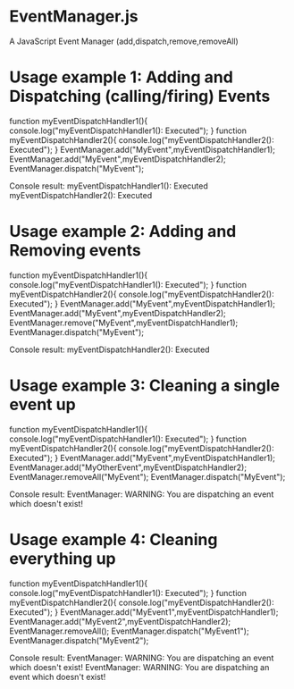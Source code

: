 # EventManager.js
A JavaScript Event Manager (add,dispatch,remove,removeAll)

# Usage example 1: Adding and Dispatching (calling/firing) Events
function myEventDispatchHandler1(){ console.log("myEventDispatchHandler1(): Executed"); }
function myEventDispatchHandler2(){ console.log("myEventDispatchHandler2(): Executed"); }
EventManager.add("MyEvent",myEventDispatchHandler1);
EventManager.add("MyEvent",myEventDispatchHandler2);
EventManager.dispatch("MyEvent");

Console result:
myEventDispatchHandler1(): Executed
myEventDispatchHandler2(): Executed



# Usage example 2: Adding and Removing events
function myEventDispatchHandler1(){ console.log("myEventDispatchHandler1(): Executed"); }
function myEventDispatchHandler2(){ console.log("myEventDispatchHandler2(): Executed"); }
EventManager.add("MyEvent",myEventDispatchHandler1);
EventManager.add("MyEvent",myEventDispatchHandler2);
EventManager.remove("MyEvent",myEventDispatchHandler1);
EventManager.dispatch("MyEvent");

Console result:
myEventDispatchHandler2(): Executed



# Usage example 3: Cleaning a single event up
function myEventDispatchHandler1(){ console.log("myEventDispatchHandler1(): Executed"); }
function myEventDispatchHandler2(){ console.log("myEventDispatchHandler2(): Executed"); }
EventManager.add("MyEvent",myEventDispatchHandler1);
EventManager.add("MyOtherEvent",myEventDispatchHandler2);
EventManager.removeAll("MyEvent");
EventManager.dispatch("MyEvent");

Console result:
EventManager: WARNING: You are dispatching an event which doesn't exist!


# Usage example 4: Cleaning everything up
function myEventDispatchHandler1(){ console.log("myEventDispatchHandler1(): Executed"); }
function myEventDispatchHandler2(){ console.log("myEventDispatchHandler2(): Executed"); }
EventManager.add("MyEvent1",myEventDispatchHandler1);
EventManager.add("MyEvent2",myEventDispatchHandler2);
EventManager.removeAll();
EventManager.dispatch("MyEvent1");
EventManager.dispatch("MyEvent2");

Console result:
EventManager: WARNING: You are dispatching an event which doesn't exist!
EventManager: WARNING: You are dispatching an event which doesn't exist!
